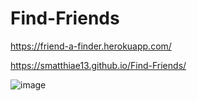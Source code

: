 # Find-Friends

https://friend-a-finder.herokuapp.com/


https://smatthiae13.github.io/Find-Friends/


![image](https://user-images.githubusercontent.com/41133706/62012119-97422680-b147-11e9-9f20-769df57aed73.png)

